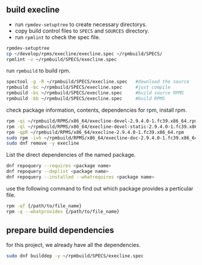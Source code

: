 
## build execline

- run `rpmdev-setuptree` to create necessary directorys.
- copy build control files to `SPECS` and `SOURCES` directory.
- run `rpmlint` to check the spec file.

```sh
rpmdev-setuptree
cp ~/develop/rpms/execline/execline.spec ~/rpmbuild/SPECS/
rpmlint -v ~/rpmbuild/SPECS/execline.spec
```
run `rpmbuild` to build rpm.
```sh
spectool -g -R ~/rpmbuild/SPECS/execline.spec   #download the source
rpmbuild -bc ~/rpmbuild/SPECS/execline.spec     #just compile
rpmbuild -bs ~/rpmbuild/SPECS/execline.spec     #build source RPMS
rpmbuild -bb ~/rpmbuild/SPECS/execline.spec     #build RPMS
```
check package information, contents, dependencies for rpm, install rpm.
```sh
rpm -qi ~/rpmbuild/RPMS/x86_64/execline-devel-2.9.4.0-1.fc39.x86_64.rpm
rpm -ql ~/rpmbuild/RPMS/x86_64/execline-devel-static-2.9.4.0-1.fc39.x86_64.rpm
rpm -qpR ~/rpmbuild/RPMS/x86_64/execline-2.9.4.0-1.fc39.x86_64.rpm
sudo rpm -ivh ~/rpmbuild/RPMS/x86_64/execline-doc-2.9.4.0-1.fc39.x86_64.rpm
sudo dnf remove -y execline
```

List the direct dependencies of the named package.
```sh
dnf repoquery --requires <package name>
dnf repoquery --deplist <package name>
dnf repoquery --installed --whatrequires <package name>
```
use the following command to find out which package provides a perticular file.
```sh
rpm -qf {/path/to/file_name}
rpm -q --whatprovides {/path/to/file_name}
```
## prepare build dependencies
for this project, we already have all the dependencies.

```sh
sudo dnf builddep -y ~/rpmbuild/SPECS/execline.spec
```
